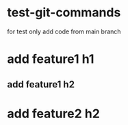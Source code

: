 # test-git-commands
for test only
add code from main branch
<h1>add feature1 h1</h1>
<h2> add feature1 h2</h2>
<h1>add feature2 h2</h1>